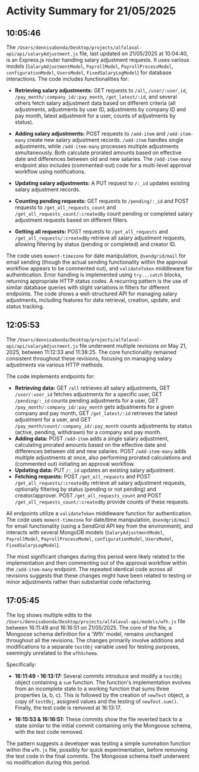# Activity Summary for 21/05/2025

## 10:05:46
The `/Users/dennisabonda/Desktop/projects/alfalaval-api/api/salaryAdjustment.js` file, last updated on 21/05/2025 at 10:04:40, is an Express.js router handling salary adjustment requests.  It uses various models (`SalaryAdjustmentModel`, `PayrollModel`, `PayrollProcessModel`, `configurationModel`, `UsersModel`, `FixedSalaryLogModel`) for database interactions.  The code includes functionalities for:

* **Retrieving salary adjustments:**  GET requests to `/all`, `/user/:user_id`, `/pay_month/:company_id/:pay_month`, `/get_latest/:id`, and several others fetch salary adjustment data based on different criteria (all adjustments, adjustments by user ID, adjustments by company ID and pay month, latest adjustment for a user, counts of adjustments by status).

* **Adding salary adjustments:** POST requests to `/add-item` and `/add-item-many` create new salary adjustment records.  `/add-item` handles single adjustments, while `/add-item-many` processes multiple adjustments simultaneously.  Both calculate prorated amounts based on effective date and differences between old and new salaries.  The `/add-item-many` endpoint also includes (commented-out) code for a multi-level approval workflow using notifications.

* **Updating salary adjustments:** A PUT request to `/:_id` updates existing salary adjustment records.

* **Counting pending requests:** GET requests to `/pending/:_id` and POST requests to `/get_all_requests_count` and `/get_all_requests_count/:createdBy` count pending or completed salary adjustment requests based on different filters.

* **Getting all requests:** POST requests to `/get_all_requests` and `/get_all_requests/:createdBy` retrieve all salary adjustment requests, allowing filtering by status (pending or completed) and creator ID.

The code uses `moment-timezone` for date manipulation, `@sendgrid/mail` for email sending (though the actual sending functionality within the approval workflow appears to be commented out), and `validateToken` middleware for authentication.  Error handling is implemented using `try...catch` blocks, returning appropriate HTTP status codes.  A recurring pattern is the use of similar database queries with slight variations in filters for different endpoints.  The code shows a well-structured API for managing salary adjustments, including features for data retrieval, creation, update, and status tracking.


## 12:05:53
The `/Users/dennisabonda/Desktop/projects/alfalaval-api/api/salaryAdjustment.js` file underwent multiple revisions on May 21, 2025, between 11:12:33 and 11:38:25.  The core functionality remained consistent throughout these revisions, focusing on managing salary adjustments via various HTTP methods.

The code implements endpoints for:

* **Retrieving data:**  GET `/all` retrieves all salary adjustments, GET `/user/:user_id` fetches adjustments for a specific user, GET `/pending/:_id` counts pending adjustments for a user, GET `/pay_month/:company_id/:pay_month` gets adjustments for a given company and pay month, GET `/get_latest/:id` retrieves the latest adjustment for a user, and GET `/pay_month/count/:company_id/:pay_month` counts adjustments by status (active, pending, withdrawn) for a company and pay month.
* **Adding data:** POST `/add-item` adds a single salary adjustment, calculating prorated amounts based on the effective date and differences between old and new salaries. POST `/add-item-many` adds multiple adjustments at once, also performing prorated calculations and (commented out) initiating an approval workflow.
* **Updating data:** PUT `/:_id` updates an existing salary adjustment.
* **Fetching requests:** POST `/get_all_requests` and POST `/get_all_requests/:createdBy` retrieve all salary adjustment requests, optionally filtering by status (pending or not pending) and creator/approver. POST `/get_all_requests_count` and POST `/get_all_requests_count/:createdBy` provide counts of these requests.


All endpoints utilize a `validateToken` middleware function for authentication.  The code uses `moment-timezone` for date/time manipulation, `@sendgrid/mail` for email functionality (using a SendGrid API key from the environment), and interacts with several MongoDB models (`SalaryAdjustmentModel`, `PayrollModel`, `PayrollProcessModel`, `configurationModel`, `UsersModel`, `FixedSalaryLogModel`).

The most significant changes during this period were likely related to the implementation and then commenting out of the approval workflow within the `/add-item-many` endpoint.  The repeated identical code across all revisions suggests that these changes might have been related to testing or minor adjustments rather than substantial code refactoring.


## 17:05:45
The log shows multiple edits to the `/Users/dennisabonda/Desktop/projects/alfalaval-api/models/wfh.js` file between 16:11:49 and 16:16:51 on 21/05/2025.  The core of the file, a Mongoose schema definition for a 'Wfh' model, remains unchanged throughout all the revisions.  The changes primarily involve additions and modifications to a separate `testObj` variable used for testing purposes, seemingly unrelated to the `wfhSchema`.


Specifically:

* **16:11:49 - 16:13:17:**  Several commits introduce and modify a `testObj` object containing a `sum` function. The function's implementation evolves from an incomplete state to a working function that sums three properties (a, b, c). This is followed by the creation of `newTest` object, a copy of `testObj`, assigned values and the testing of `newTest.sum()`. Finally, the test code is removed at 16:13:17.

* **16:15:53 & 16:16:51:** These commits show  the file reverted back to a state similar to the initial commit containing only the Mongoose schema, with the test code removed.  

The pattern suggests a developer was testing a simple summation function within the `wfh.js` file, possibly for quick experimentation, before removing the test code in the final commits.  The Mongoose schema itself underwent no modification during this period.
